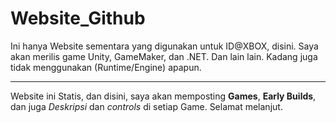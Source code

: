 # Website_Github
Ini hanya Website sementara yang digunakan untuk ID@XBOX, disini. Saya akan merilis game Unity, GameMaker, dan .NET.
Dan lain lain. Kadang juga tidak menggunakan (Runtime/Engine) apapun.
<hr>
Website ini Statis, dan disini, saya akan memposting <b>Games</b>, <b>Early Builds</b>, <br> dan juga <i>Deskripsi</i> dan <i>controls</i> di setiap Game.
Selamat melanjut.

